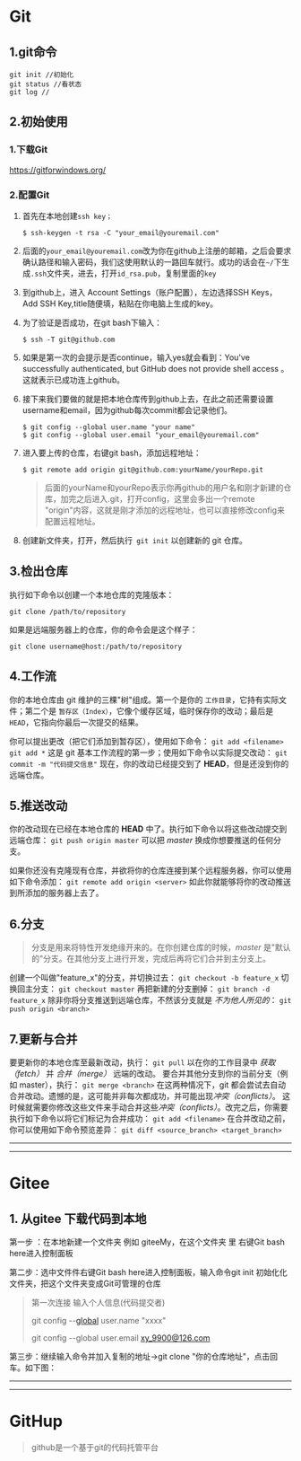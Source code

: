 # Git

## 1.git命令

```
git init //初始化
git status //看状态
git log //
```

## 2.初始使用

### 1.下载Git

https://gitforwindows.org/

### 2.配置Git

1. 首先在本地创建`ssh key；`

   ```
   $ ssh-keygen -t rsa -C "your_email@youremail.com"
   ```

2. 后面的`your_email@youremail.com`改为你在github上注册的邮箱，之后会要求确认路径和输入密码，我们这使用默认的一路回车就行。成功的话会在`~/`下生成`.ssh`文件夹，进去，打开`id_rsa.pub`，复制里面的`key`

3. 到github上，进入 Account Settings（账户配置），左边选择SSH Keys，Add SSH Key,title随便填，粘贴在你电脑上生成的key。

4. 为了验证是否成功，在git bash下输入：

   ```
   $ ssh -T git@github.com
   ```

5. 如果是第一次的会提示是否continue，输入yes就会看到：You've successfully authenticated, but GitHub does not provide shell access 。这就表示已成功连上github。



6. 接下来我们要做的就是把本地仓库传到github上去，在此之前还需要设置username和email，因为github每次commit都会记录他们。

   ```
   $ git config --global user.name "your name"
   $ git config --global user.email "your_email@youremail.com"
   ```



7. 进入要上传的仓库，右键git bash，添加远程地址：

   ```
   $ git remote add origin git@github.com:yourName/yourRepo.git
   ```

   >后面的yourName和yourRepo表示你再github的用户名和刚才新建的仓库，加完之后进入.git，打开config，这里会多出一个remote "origin"内容，这就是刚才添加的远程地址，也可以直接修改config来配置远程地址。

8. 创建新文件夹，打开，然后执行` git init` 以创建新的 git 仓库。

## 3.检出仓库

执行如下命令以创建一个本地仓库的克隆版本：

```
git clone /path/to/repository 
```

如果是远端服务器上的仓库，你的命令会是这个样子：

```
git clone username@host:/path/to/repository
```

## 4.工作流

你的本地仓库由 git 维护的三棵"树"组成。第一个是你的 `工作目录`，它持有实际文件；第二个是 `暂存区（Index）`，它像个缓存区域，临时保存你的改动；最后是 `HEAD`，它指向你最后一次提交的结果。

你可以提出更改（把它们添加到暂存区），使用如下命令：
`git add <filename>`
`git add *`
这是 git 基本工作流程的第一步；使用如下命令以实际提交改动：
`git commit -m "代码提交信息"`
现在，你的改动已经提交到了 **HEAD**，但是还没到你的远端仓库。



## 5.推送改动

你的改动现在已经在本地仓库的 **HEAD** 中了。执行如下命令以将这些改动提交到远端仓库：
`git push origin master`
可以把 *master* 换成你想要推送的任何分支。



如果你还没有克隆现有仓库，并欲将你的仓库连接到某个远程服务器，你可以使用如下命令添加：
`git remote add origin <server>`
如此你就能够将你的改动推送到所添加的服务器上去了。



## 6.分支

>分支是用来将特性开发绝缘开来的。在你创建仓库的时候，*master* 是"默认的"分支。在其他分支上进行开发，完成后再将它们合并到主分支上。

创建一个叫做"feature_x"的分支，并切换过去：
`git checkout -b feature_x`
切换回主分支：
`git checkout master`
再把新建的分支删掉：
`git branch -d feature_x`
除非你将分支推送到远端仓库，不然该分支就是 *不为他人所见的*：
`git push origin <branch>`

## 7.更新与合并

要更新你的本地仓库至最新改动，执行：
`git pull`
以在你的工作目录中 *获取（fetch）* 并 *合并（merge）* 远端的改动。
要合并其他分支到你的当前分支（例如 master），执行：
`git merge <branch>`
在这两种情况下，git 都会尝试去自动合并改动。遗憾的是，这可能并非每次都成功，并可能出现*冲突（conflicts）*。 这时候就需要你修改这些文件来手动合并这些*冲突（conflicts）*。改完之后，你需要执行如下命令以将它们标记为合并成功：
`git add <filename>`
在合并改动之前，你可以使用如下命令预览差异：
`git diff <source_branch> <target_branch>`





---

---



# Gitee

## 1. 从gitee 下载代码到本地

第一步 ：在本地新建一个文件夹 例如 giteeMy，在这个文件夹 里  右键Git bash here进入控制面板

 

第二步：选中文件件右键Git bash here进入控制面板，输入命令git init 初始化化文件夹，把这个文件夹变成Git可管理的仓库

> 第一次连接 输入个人信息(代码提交者)
>
>git config --[global](https://so.csdn.net/so/search?q=global&spm=1001.2101.3001.7020) user.name "xxxx" 
>
>git config --global user.email xy_9900@126.com
>
>

第三步：继续输入命令并加入复制的地址->git clone "你的仓库地址"，点击回车。如下图：





---

---







# GitHup

> github是一个基于git的代码托管平台